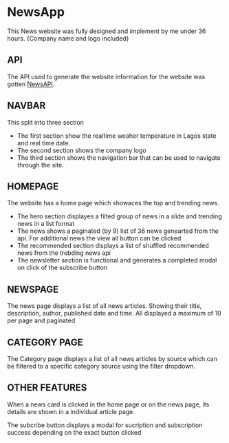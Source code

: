 # NewsApp

This News website was fully designed and implement by me under 36 hours.
{Company name and logo included}

## API
The API used to generate the website information for the website was gotten <a href="newsapi.org">NewsAPI</a>.

## NAVBAR
This split into three section
- The first section show the realtime weaher temperature in Lagos state and real time date.
- The second section shows the company logo
- The third section shows the navigation bar that can be used to navigate through the site.

## HOMEPAGE
The website has a home page which showaces the top and trending news.
- The hero section displayes a filted group of news in a slide and trending news in a list format
- The news shows a paginated (by 9) list of 36 news genearted from the api. For additional news the view all button can be clicked
- The recommended section displays a list of shuffled recommended news from the trebding news api
- The newsletter section is functional and generates a completed modal on click of the subscribe button

## NEWSPAGE
The news page displays a list of all news articles. Showing their title, description, author, published date and time. All displayed a maximum of 10 per page and paginated

## CATEGORY PAGE
The Category page displays a list of all news articles by source which can be filtered to a specific category source using the filter dropdown.

## OTHER FEATURES
When a news card is clicked in the home page or on the news page, its details are shown in a individual article page.

The subcribe button displays a modal for sucription and subscription success depending on the exact button clicked
